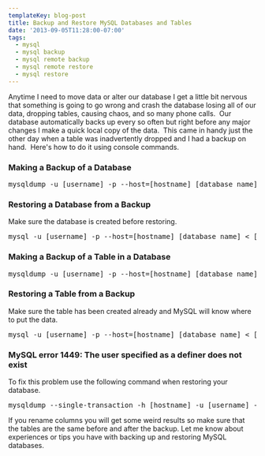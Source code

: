 ```yaml
---
templateKey: blog-post
title: Backup and Restore MySQL Databases and Tables
date: '2013-09-05T11:28:00-07:00'
tags:
  - mysql
  - mysql backup
  - mysql remote backup
  - mysql remote restore
  - mysql restore
---
```

Anytime I need to move data or alter our database I get a little bit nervous that something is going to go wrong and crash the database losing all of our data, dropping tables, causing chaos, and so many phone calls.  Our database automatically backs up every so often but right before any major changes I make a quick local copy of the data.  This came in handy just the other day when a table was inadvertently dropped and I had a backup on hand.  Here's how to do it using console commands.
<h3>Making a Backup of a Database</h3>
<pre class="lang:mysql decode:true ">mysqldump -u [username] -p --host=[hostname] [database_name] &gt; [output_name].sql</pre>
<h3>Restoring a Database from a Backup</h3>
Make sure the database is created before restoring.
<pre class="lang:mysql decode:true">mysql -u [username] -p --host=[hostname] [database_name] &lt; [output_name].sql</pre>
<h3>Making a Backup of a Table in a Database</h3>
<pre class="lang:mysql decode:true">mysqldump -u [username] -p --host=[hostname] [database_name] [table_name] &gt; [table_name].sql</pre>
<h3>Restoring a Table from a Backup</h3>
Make sure the table has been created already and MySQL will know where to put the data.
<pre class="lang:mysql decode:true">mysql -u [username] -p --host=[hostname] [database_name] &lt; [table_name].sql</pre>
<h3>MySQL error 1449: The user specified as a definer does not exist</h3>
To fix this problem use the following command when restoring your database.
<pre class="lang:mysql decode:true  crayon-selected">mysqldump --single-transaction -h [hostname] -u [username] -p [database_name] &gt; [output_name].sql</pre>
If you rename columns you will get some weird results so make sure that the tables are the same before and after the backup. Let me know about experiences or tips you have with backing up and restoring MySQL databases.
